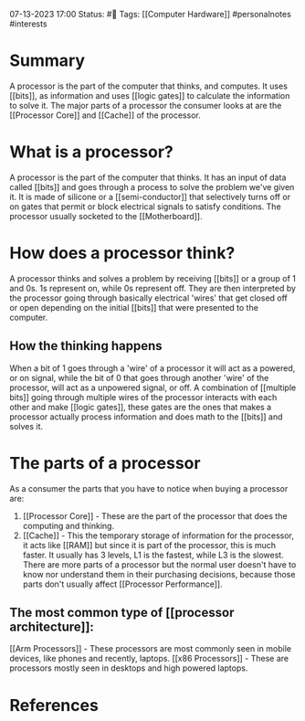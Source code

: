 07-13-2023 17:00
Status: #📄 
Tags: [[Computer Hardware]] #personalnotes #interests 

# Summary 
A processor is the part of the computer that thinks, and computes. It uses [[bits]], as information and uses [[logic gates]] to calculate the information to solve it. The major parts of a processor the consumer looks at are the [[Processor Core]] and [[Cache]] of the processor.

# What is a processor? 
A processor is the part of the computer that thinks. It has an input of data called [[bits]] and goes through a process to solve the problem we've given it. It is made of silicone or a [[semi-conductor]] that selectively turns off or on gates that permit or block electrical signals to satisfy conditions. The processor usually socketed to the [[Motherboard]].

# How does a processor think?
A processor thinks and solves a problem by receiving [[bits]] or a group of 1 and 0s. 1s represent on, while 0s represent off. They are then interpreted by the processor going through basically electrical 'wires' that get closed off or open depending on the initial [[bits]] that were presented to the computer. 

## How the thinking happens
When a bit of 1 goes through a 'wire' of a processor it will act as a powered, or on signal, while the bit of 0 that goes through another 'wire' of the processor, will act as a unpowered signal, or off. A combination of [[multiple bits]] going through multiple wires of the processor interacts with each other and make [[logic gates]], these gates are the ones that makes a processor actually process information and does math to the [[bits]] and solves it. 

# The parts of a processor
As a consumer the parts that you have to notice when buying a processor are:
1. [[Processor Core]] - These are the part of the processor that does the computing and thinking.
2. [[Cache]] - This the temporary storage of information for the processor, it acts like [[RAM]] but since it is part of the processor, this is much faster. It usually has 3 levels, L1 is the fastest, while L3 is the slowest.
There are more parts of a processor but the normal user doesn't have to know nor understand them in their purchasing decisions, because those parts don't usually affect [[Processor Performance]].

## The most common type of [[processor architecture]]:
[[Arm Processors]] - These processors are most commonly seen in mobile devices, like phones and recently, laptops.
[[x86 Processors]] - These are processors mostly seen in desktops and high powered laptops. 


# References
